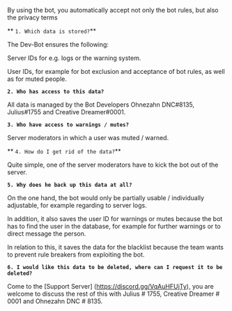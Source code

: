 By using the bot, you automatically accept not only the bot rules, but also the privacy terms

** `1. Which data is stored?`**

The Dev-Bot ensures the following:

Server IDs for e.g. logs or the warning system.

User IDs, for example for bot exclusion and acceptance of bot rules, as well as for muted people.

**`2. Who has access to this data?`**

All data is managed by the Bot Developers Ohnezahn DNC#8135, Julius#1755 and Creative Dreamer#0001.

**`3. Who have access to warnings / mutes?`**

Server moderators in which a user was muted / warned.

** `4. How do I get rid of the data?`**

Quite simple, one of the server moderators have to kick the bot out of the server.

**`5. Why does he back up this data at all?`**

On the one hand, the bot would only be partially usable / individually adjustable, for example regarding to server logs.

In addition, it also saves the user ID for warnings or mutes because the bot has to find the user in the database, for example for further warnings or to direct message the person.

In relation to this, it saves the data for the blacklist because the team wants to prevent rule breakers from exploiting the bot.

**`6. I would like this data to be deleted, where can I request it to be deleted?`**

Come to the [Support Server] (https://discord.gg/VqAuHFUjTy), you are welcome to discuss the rest of this with Julius # 1755, Creative Dreamer # 0001 and Ohnezahn DNC # 8135.
